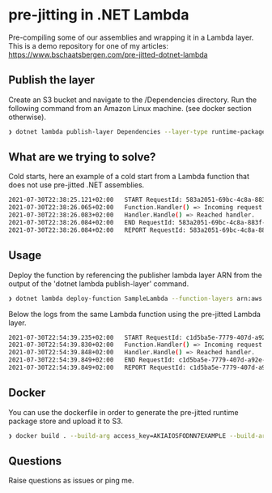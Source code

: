 # pre-jitting in .NET Lambda

Pre-compiling some of our assemblies and wrapping it in a Lambda layer. This is a demo repository for one of my articles: https://www.bschaatsbergen.com/pre-jitted-dotnet-lambda

## Publish the layer

Create an S3 bucket and navigate to the /Dependencies directory. Run the following command from an Amazon Linux machine. (see docker section otherwise).

```bash
❯ dotnet lambda publish-layer Dependencies --layer-type runtime-package-store --s3-bucket my-lambda-layer-bucket --framework netcoreapp3.1 --enable-package-optimization true
```

## What are we trying to solve?

Cold starts, here an example of a cold start from a Lambda function that does not use pre-jitted .NET assemblies.

```bash
2021-07-30T22:38:25.121+02:00	START RequestId: 583a2051-69bc-4c8a-883f-0761b0c11214 Version: $LATEST
2021-07-30T22:38:26.065+02:00	Function.Handler() => Incoming request: {"Name":"Bruno","Address":"MyLambdaLayerStreet 123"}
2021-07-30T22:38:26.083+02:00	Handler.Handle() => Reached handler.
2021-07-30T22:38:26.084+02:00	END RequestId: 583a2051-69bc-4c8a-883f-0761b0c11214
2021-07-30T22:38:26.084+02:00	REPORT RequestId: 583a2051-69bc-4c8a-883f-0761b0c11214 Duration: 962.54 ms Billed Duration: 963 ms Memory Size: 256 MB Max Memory Used: 72 MB Init Duration: 232.83 ms
```

## Usage

Deploy the function by referencing the publisher lambda layer ARN from the output of the 'dotnet lambda publish-layer' command.

```bash
❯ dotnet lambda deploy-function SampleLambda --function-layers arn:aws:lambda:eu-central-1:782347423781:layer:Dependencies:1 
```

Below the logs from the same Lambda function using the pre-jitted Lambda layer.

```bash
2021-07-30T22:54:39.235+02:00	START RequestId: c1d5ba5e-7779-407d-a92e-c33c4fcea096 Version: $LATEST
2021-07-30T22:54:39.830+02:00	Function.Handler() => Incoming request: {"Name":"Bruno","Address":"MyPreJittedLambdaLayerStreet 123"}
2021-07-30T22:54:39.848+02:00	Handler.Handle() => Reached handler.
2021-07-30T22:54:39.849+02:00	END RequestId: c1d5ba5e-7779-407d-a92e-c33c4fcea096
2021-07-30T22:54:39.849+02:00	REPORT RequestId: c1d5ba5e-7779-407d-a92e-c33c4fcea096 Duration: 613.28 ms Billed Duration: 614 ms Memory Size: 256 MB Max Memory Used: 73 MB Init Duration: 218.69 ms
```

## Docker

You can use the dockerfile in order to generate the pre-jitted runtime package store and upload it to S3.

```bash
❯ docker build . --build-arg access_key=AKIAIOSFODNN7EXAMPLE --build-arg secret_key=wJalrXUtnFEMI/K7MDENG/bPxRfiCYEXAMPLEKEY
```

## Questions

Raise questions as issues or ping me.